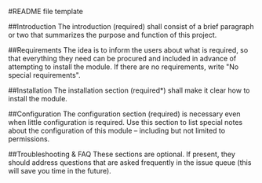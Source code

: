 #README file template

##Introduction
The introduction (required) shall consist of a brief paragraph or two that summarizes the purpose and function of this project.

##Requirements
The idea is to inform the users about what is required, so that everything they need can be procured and included in advance of attempting to install the module. If there are no requirements, write "No special requirements".

##Installation
The installation section (required*) shall make it clear how to install the module.

##Configuration
The configuration section (required) is necessary even when little configuration is required. Use this section to list special notes about the configuration of this module – including but not limited to permissions.

##Troubleshooting & FAQ
These sections are optional. If present, they should address questions that are asked frequently in the issue queue (this will save you time in the future).
